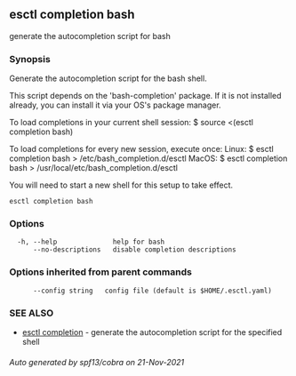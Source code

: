 ## esctl completion bash

generate the autocompletion script for bash

### Synopsis


Generate the autocompletion script for the bash shell.

This script depends on the 'bash-completion' package.
If it is not installed already, you can install it via your OS's package manager.

To load completions in your current shell session:
$ source <(esctl completion bash)

To load completions for every new session, execute once:
Linux:
  $ esctl completion bash > /etc/bash_completion.d/esctl
MacOS:
  $ esctl completion bash > /usr/local/etc/bash_completion.d/esctl

You will need to start a new shell for this setup to take effect.
  

```
esctl completion bash
```

### Options

```
  -h, --help              help for bash
      --no-descriptions   disable completion descriptions
```

### Options inherited from parent commands

```
      --config string   config file (default is $HOME/.esctl.yaml)
```

### SEE ALSO

* [esctl completion](esctl_completion.md)	 - generate the autocompletion script for the specified shell

###### Auto generated by spf13/cobra on 21-Nov-2021
